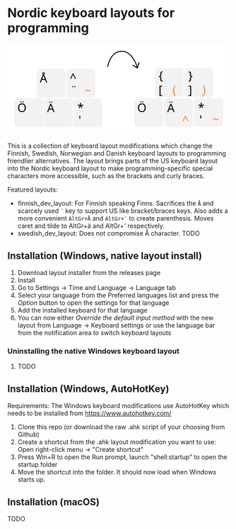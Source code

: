 # Nordic keyboard layouts for programming

![Nordic keyboard layouts for programming](./header_image.svg)

This is a collection of keyboard layout modifications which change the Finnish, Swedish, Norwegian and Danish keyboard layouts to programming friendlier alternatives. The layout brings parts of the US keyboard layout into the Nordic keyboard layout to make programming-specific special characters more accessible, such as the brackets and curly braces.

Featured layouts:
- finnish_dev_layout: For Finnish speaking Finns. Sacrifices the `Å` and scarcely used `¨` key to support US like bracket/braces keys. Also adds a more convenient `AltGr+Å` and `AltGr+¨` to create parenthesis. Moves caret and tilde to AltGr+ä and AltGr+' respectively. 
- swedish_dev_layout: Does not compromise Å character. TODO


## Installation (Windows, native layout install)
1. Download layout installer from the releases page
1. Install
1. Go to Settings -> Time and Language -> Language tab
1. Select your language from the Preferred languages list and press the _Option_ button to open the settings for that language
1. Add the installed keyboard for that language
1. You can now either _Override the default input method_ with the new layout from Language -> Keyboard settings or use the language bar from the notification area to switch keyboard layouts


### Uninstalling the native Windows keyboard layout
1. TODO

## Installation (Windows, AutoHotKey)

Requirements:
The Windows keyboard modifications use AutoHotKey which needs to be installed from https://www.autohotkey.com/

1. Clone this repo (or download the raw .ahk script of your choosing from Github)
1. Create a shortcut from the .ahk layout modification you want to use: Open right-click menu -> "Create shortcut"
1. Press Win+R to open the Run prompt, launch "shell:startup" to open the startup folder
1. Move the shortcut into the folder. It should now load when Windows starts up.

## Installation (macOS)
TODO